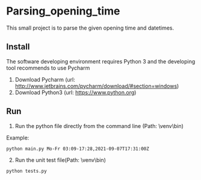 # Parsing_opening_time

This small project is to parse the given opening time and datetimes.

## Install

The software developing environment requires Python 3 and the developing tool recommends to use Pycharm

1. Download Pycharm (url: http://www.jetbrains.com/pycharm/download/#section=windows)
2. Download Python3 (url: https://www.python.org)

## Run

1. Run the python file directly from the command line
(Path: \venv\bin\)

Example:
```
python main.py Mo-Fr 03:09-17:28,2021-09-07T17:31:00Z
```

2. Run the unit test file(Path: \venv\bin\)
```
python tests.py
```
